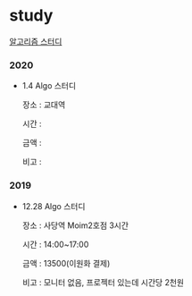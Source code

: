 # study

[알고리즘 스터디](https://github.com/niconiconitx1/study/tree/master/Algo)



### 2020

* 1.4 Algo 스터디

  장소 : 교대역

  시간 : 

  금액 : 

  비고 : 



### 2019

* 12.28 Algo 스터디

  장소 : 사당역 Moim2호점 3시간 

  시간 : 14:00~17:00

  금액 : 13500(이원화 결제)

  비고 : 모니터 없음, 프로젝터 있는데 시간당 2천원






